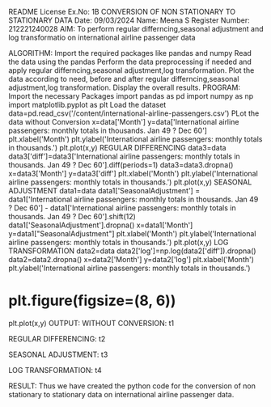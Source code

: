 README
License
Ex.No: 1B CONVERSION OF NON STATIONARY TO STATIONARY DATA
Date: 09/03/2024
Name: Meena S
Register Number: 212221240028
AIM:
To perform regular differncing,seasonal adjustment and log transformatio on international airline passenger data

ALGORITHM:
Import the required packages like pandas and numpy
Read the data using the pandas
Perform the data preprocessing if needed and apply regular differncing,seasonal adjustment,log transformation.
Plot the data according to need, before and after regular differncing,seasonal adjustment,log transformation.
Display the overall results.
PROGRAM:
Import the necessary Packages
import pandas as pd
import numpy as np
import matplotlib.pyplot as plt
Load the dataset
data=pd.read_csv('/content/international-airline-passengers.csv')
PLot the data without Conversion
x=data['Month']
y=data['International airline passengers: monthly totals in thousands. Jan 49 ? Dec 60']
plt.xlabel('Month')
plt.ylabel('International airline passengers: monthly totals in thousands.')
plt.plot(x,y)
REGULAR DIFFERENCING
data3=data
data3['diff']=data3['International airline passengers: monthly totals in thousands. Jan 49 ? Dec 60'].diff(periods=1)
data3=data3.dropna()
x=data3['Month']
y=data3['diff']
plt.xlabel('Month')
plt.ylabel('International airline passengers: monthly totals in thousands.')
plt.plot(x,y)
SEASONAL ADJUSTMENT
data1=data
data1['SeasonalAdjustment'] = data1['International airline passengers: monthly totals in thousands. Jan 49 ? Dec 60'] - data1['International airline passengers: monthly totals in thousands. Jan 49 ? Dec 60'].shift(12)
data1['SeasonalAdjustment'].dropna()
x=data1['Month']
y=data1["SeasonalAdjustment"]
plt.xlabel('Month')
plt.ylabel('International airline passengers: monthly totals in thousands.')
plt.plot(x,y)
LOG TRANSFORMATION
data2=data
data2['log']=np.log(data2['diff']).dropna()
data2=data2.dropna()
x=data2['Month']
y=data2['log']
plt.xlabel('Month')
plt.ylabel('International airline passengers: monthly totals in thousands.')
# plt.figure(figsize=(8, 6)) 
plt.plot(x,y)
OUTPUT:
WITHOUT CONVERSION:
t1

REGULAR DIFFERENCING:
t2

SEASONAL ADJUSTMENT:
t3

LOG TRANSFORMATION:
t4

RESULT:
Thus we have created the python code for the conversion of non stationary to stationary data on international airline passenger data.
